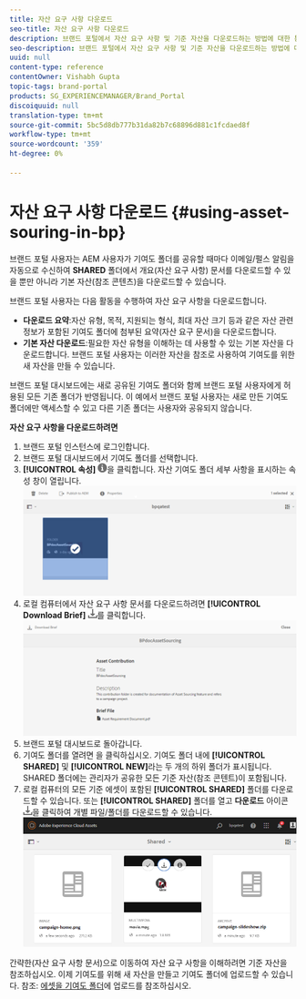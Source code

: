 ```yaml
---
title: 자산 요구 사항 다운로드
seo-title: 자산 요구 사항 다운로드
description: 브랜드 포털에서 자산 요구 사항 및 기준 자산을 다운로드하는 방법에 대한 통찰력을 얻을 수 있습니다.
seo-description: 브랜드 포털에서 자산 요구 사항 및 기준 자산을 다운로드하는 방법에 대한 통찰력을 얻을 수 있습니다.
uuid: null
content-type: reference
contentOwner: Vishabh Gupta
topic-tags: brand-portal
products: SG_EXPERIENCEMANAGER/Brand_Portal
discoiquuid: null
translation-type: tm+mt
source-git-commit: 5bc5d8db777b31da82b7c68896d881c1fcdaed8f
workflow-type: tm+mt
source-wordcount: '359'
ht-degree: 0%

---
```



# 자산 요구 사항 다운로드 {#using-asset-souring-in-bp}

브랜드 포털 사용자는 AEM 사용자가 기여도 폴더를 공유할 때마다 이메일/펄스 알림을 자동으로 수신하여 **SHARED** 폴더에서 개요(자산 요구 사항) 문서를 다운로드할 수 있을 뿐만 아니라 기본 자산(참조 콘텐츠)을 다운로드할 수 있습니다.

브랜드 포털 사용자는 다음 활동을 수행하여 자산 요구 사항을 다운로드합니다.

* **다운로드 요약**:자산 유형, 목적, 지원되는 형식, 최대 자산 크기 등과 같은 자산 관련 정보가 포함된 기여도 폴더에 첨부된 요약(자산 요구 문서)을 다운로드합니다.
* **기본 자산 다운로드**:필요한 자산 유형을 이해하는 데 사용할 수 있는 기본 자산을 다운로드합니다. 브랜드 포털 사용자는 이러한 자산을 참조로 사용하여 기여도를 위한 새 자산을 만들 수 있습니다.

브랜드 포털 대시보드에는 새로 공유된 기여도 폴더와 함께 브랜드 포털 사용자에게 허용된 모든 기존 폴더가 반영됩니다. 이 예에서 브랜드 포털 사용자는 새로 만든 기여도 폴더에만 액세스할 수 있고 다른 기존 폴더는 사용자와 공유되지 않습니다.

**자산 요구 사항을 다운로드하려면**

1. 브랜드 포털 인스턴스에 로그인합니다.
1. 브랜드 포털 대시보드에서 기여도 폴더를 선택합니다.
1. **[!UICONTROL 속성]** ![](assets/properties.png)을 클릭합니다. 자산 기여도 폴더 세부 사항을 표시하는 속성 창이 열립니다.
   ![](assets/download-asset-requirement1.png)
1. 로컬 컴퓨터에서 자산 요구 사항 문서를 다운로드하려면 **[!UICONTROL Download Brief]** ![](assets/download.png)를 클릭합니다.
   ![](assets/download-asset-requirement2.png)
1. 브랜드 포털 대시보드로 돌아갑니다.
1. 기여도 폴더를 열려면 을 클릭하십시오. 기여도 폴더 내에 **[!UICONTROL SHARED]** 및 **[!UICONTROL NEW]**&#x200B;라는 두 개의 하위 폴더가 표시됩니다. SHARED 폴더에는 관리자가 공유한 모든 기준 자산(참조 콘텐트)이 포함됩니다.
1. 로컬 컴퓨터의 모든 기준 에셋이 포함된 **[!UICONTROL SHARED]** 폴더를 다운로드할 수 있습니다.
또는 **[!UICONTROL SHARED]** 폴더를 열고 **다운로드** 아이콘 ![](assets/download.png)을 클릭하여 개별 파일/폴더를 다운로드할 수 있습니다.
   ![](assets/download-asset-requirement3.png)

간략한(자산 요구 사항 문서)으로 이동하여 자산 요구 사항을 이해하려면 기준 자산을 참조하십시오. 이제 기여도를 위해 새 자산을 만들고 기여도 폴더에 업로드할 수 있습니다. 참조: [에셋을 기여도 폴더](brand-portal-upload-assets-to-contribution-folder.md)에 업로드를 참조하십시오.

